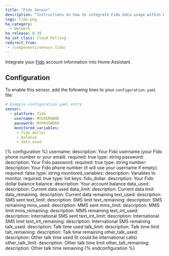 ```yaml
---
title: "Fido Sensor"
description: "Instructions on how to integrate Fido data usage within Home Assistant."
logo: fido.png
ha_category:
  - Network
ha_release: 0.39
ha_iot_class: Cloud Polling
redirect_from:
 - /components/sensor.fido/
---
```


Integrate your [Fido](https://www.fido.ca/) account information into Home Assistant.

## Configuration

To enable this sensor, add the following lines to your `configuration.yaml` file:

```yaml
# Example configuration.yaml entry
sensor:
  - platform: fido
    username: MYUSERNAME
    password: MYPASSWORD
    monitored_variables:
     - fido_dollar
     - balance
     - data_used
```

{% configuration %}
username:
  description: Your Fido username (your Fido phone number or your email).
  required: true
  type: string
password:
  description: Your Fido password.
  required: true
  type: string
number:
  description: Your Fido phone number (it will use your username if empty).
  required: false
  type: string
monitored_variables:
  description: Variables to monitor.
  required: true
  type: list
  keys:
    fido_dollar:
      description: Your Fido dollar balance
    balance:
      description: Your account balance
    data_used:
      description: Current data used
    data_limit:
      description: Current data limit
    data_remaining:
      description: Current data remaining
    text_used:
      description: SMS sent
    text_limit:
      description: SMS limit
    text_remaining:
      description: SMS remaining
    mms_used:
      description: MMS sent
    mms_limit:
      description: MMS limit
    mms_remaining:
      description: MMS remaining
    text_int_used:
      description: International SMS sent
    text_int_limit:
      description: International SMS limit
    text_int_remaining:
      description: International SMS remaining
    talk_used:
      description: Talk time used
    talk_limit:
      description: Talk time limit
    talt_remaining:
      description: Talk time remaining
    other_talk_used:
      description: Other talk time used (It could be international calls)
    other_talk_limit:
      description: Other talk time limit
    other_talt_remaining:
      description: Other talk time remaining
{% endconfiguration %}
